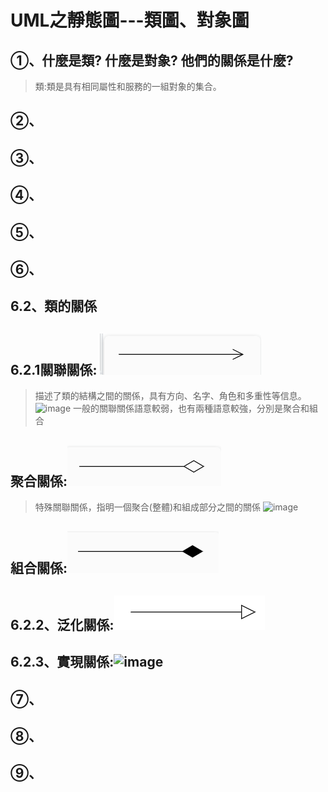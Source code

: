 # **UML之靜態圖---類圖、對象圖**
## ①、什麼是類? 什麼是對象? 他們的關係是什麼?
> 類:類是具有相同屬性和服務的一組對象的集合。
## ②、
## ③、
## ④、
## ⑤、
## ⑥、
## 6.2、類的關係
## 6.2.1關聯關係: ![image](https://github.com/XUYR00/MID/blob/main/arrow1.png)
>描述了類的結構之間的關係，具有方向、名字、角色和多重性等信息。
![image]()
>一般的關聯關係語意較弱，也有兩種語意較強，分別是聚合和組合
## 聚合關係:![image](https://github.com/XUYR00/MID/blob/main/arrow2.png)
>特殊關聯關係，指明一個聚合(整體)和組成部分之間的關係
![image]()
## 組合關係:![image](https://github.com/XUYR00/MID/blob/main/arrow3.png)
## 6.2.2、泛化關係:![image](https://github.com/XUYR00/MID/blob/main/arrow4.png)
## 6.2.3、實現關係:![image]()
## ⑦、
## ⑧、
## ⑨、
